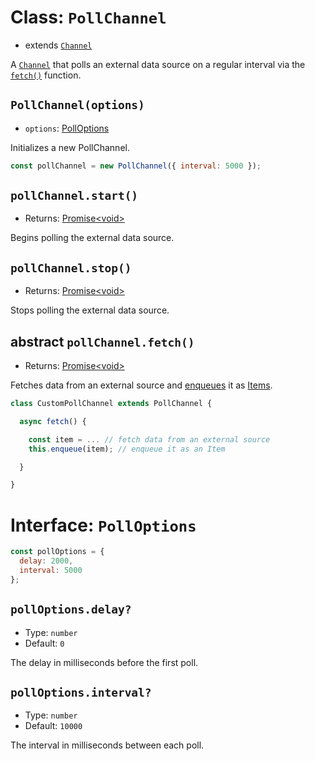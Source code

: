 # Class: `PollChannel`

- extends [`Channel`](./channel.md)

A [`Channel`](./channel.md) that polls an external data source on a regular interval via the [`fetch()`](#abstract-pollChannel.fetch()) function.

## `PollChannel(options)`

- `options`: [PollOptions](#Interface:-PollOptions)

Initializes a new PollChannel.

```javascript
const pollChannel = new PollChannel({ interval: 5000 });
```

## `pollChannel.start()`
- Returns: [Promise\<void\>](https://developer.mozilla.org/en-US/docs/Web/JavaScript/Reference/Global_Objects/Promise)

Begins polling the external data source.

## `pollChannel.stop()`
- Returns: [Promise\<void\>](https://developer.mozilla.org/en-US/docs/Web/JavaScript/Reference/Global_Objects/Promise)

Stops polling the external data source.

## abstract `pollChannel.fetch()`
- Returns: [Promise\<void\>](https://developer.mozilla.org/en-US/docs/Web/JavaScript/Reference/Global_Objects/Promise)

Fetches data from an external source and [enqueues](./channel.md#channel.enqueue(item)) it as [Items](../item.md).

```javascript
class CustomPollChannel extends PollChannel {

  async fetch() {

    const item = ... // fetch data from an external source
    this.enqueue(item); // enqueue it as an Item

  }

}
```

# Interface: `PollOptions`

```javascript
const pollOptions = {
  delay: 2000,
  interval: 5000
};
```

## `pollOptions.delay?`
- Type: `number`
- Default: `0`

The delay in milliseconds before the first poll.

## `pollOptions.interval?`
- Type: `number`
- Default: `10000`

The interval in milliseconds between each poll.

